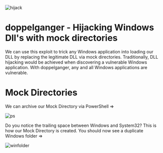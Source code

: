 ![hijack](https://user-images.githubusercontent.com/90875279/133707080-676ffa53-d4fb-46fd-bace-b42286b33099.PNG)


# doppelganger - Hijacking Windows Dll's with mock directories
We can use this exploit to trick any Windows application into loading our DLL by replacing the legitimate DLL via mock directories. Traditionally, DLL hijacking would be achieved when discovering a vulnerable Windows application. With doppelganger, any and all Windows applications are vulnerable.
# Mock Directories
We can archive our Mock Directory via PowerShell =>

![ps](https://user-images.githubusercontent.com/90875279/133706862-3bd7577e-ccdb-44fe-b5c6-e70b2e2c2281.PNG)

Do you notice the trailing space between Windows and System32? This is how our Mock Directory is created. You should now see a duplicate Windows folder =>

![winfolder](https://user-images.githubusercontent.com/90875279/133707246-009d988e-7164-4726-b523-ecc18de0df67.PNG)
